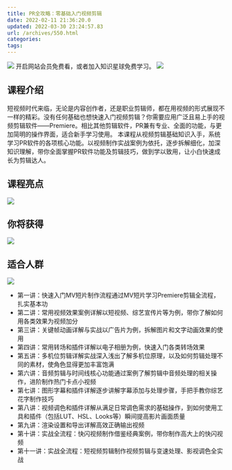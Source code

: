 ```yaml
---
title: PR全攻略：零基础入门视频剪辑
date: 2022-02-11 21:36:20.0
updated: 2022-03-30 23:24:57.83
url: /archives/550.html
categories: 
tags: 
---
```




![](https://gitee.com/huangjiabaoaiyc/image/raw/master/202111272326780.png) 开启网站会员免费看，或者加入知识星球免费学习。 ![](https://gitee.com/huangjiabaoaiyc/image/raw/master/202111272329979.png)

## 课程介绍

短视频时代来临，无论是内容创作者，还是职业剪辑师，都在用视频的形式展现不一样的精彩。没有任何基础也想快速入门视频剪辑？你需要应用广泛且易上手的视频剪辑软件——Premiere。相比其他剪辑软件，PR兼有专业、全面的功能，与更加简明的操作界面，适合新手学习使用。 本课程从视频剪辑基础知识入手，系统学习PR软件的各项核心功能。以视频制作实战案例为依托，逐步拆解细化，加深知识理解，带你全面掌握PR软件功能及剪辑技巧，做到学以致用，让小白快速成长为剪辑达人。

## 课程亮点

![](https://gitee.com/huangjiabaoaiyc/image/raw/master/202111280015442.png)

## 你将获得

![](https://gitee.com/huangjiabaoaiyc/image/raw/master/202111280017823.png)

## 适合人群

![](https://gitee.com/huangjiabaoaiyc/image/raw/master/202111280018223.png)

*   第一讲：快速入门MV短片制作流程通过MV短片学习Premiere剪辑全流程，扎实基本功
*   第二讲：常用视频效果案例详解以短视频、综艺宣传片等为例，带你了解如何用各类效果为视频加分
*   第三讲：关键帧动画详解与实战以广告片为例，拆解图片和文字动画效果的使用
*   第四讲：常用转场和插件详解以电子相册为例，快速入门各类转场效果
*   第五讲：多机位剪辑详解实战深入浅出了解多机位原理，以及如何剪辑处理不同的素材，使角色显得更加丰富饱满
*   第六讲：音频剪辑与时间线核心功能通过案例了解剪辑中音频处理的相关操作，进阶制作热门卡点小视频
*   第七讲：图形字幕和插件详解逐步讲解字幕添加与处理步骤，手把手教你综艺花字制作技巧
*   第八讲：视频调色和插件详解从满足日常调色需求的基础操作，到如何使用工具和插件（包括LUT、HSL、Looks等）瞬间提高影片画面质量
*   第九讲：渲染设置和导出详解高效正确输出视频
*   第十讲：实战全流程：快闪视频制作借鉴经典案例，带你制作高大上的快闪视频
*   第十一讲：实战全流程：短视频剪辑制作视频剪辑与变速处理、影视调色全实战